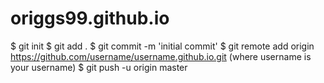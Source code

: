 # origgs99.github.io
$ git init
$ git add .
$ git commit -m 'initial commit'
$ git remote add origin https://github.com/username/username.github.io.git
    (where username is your username)
$ git push -u origin master
